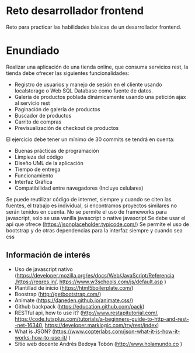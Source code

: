 # Reto desarrollador frontend
Reto para practicar las habilidades básicas de un desarrollador frontend.

# Enundiado
Realizar una aplicación de una tienda online, que consuma servicios rest, la tienda debe ofrecer las siguientes funcionalidades:

* Registro de usuarios y manejo de sesión en el cliente usando localstorage o Web SQL Database como fuente de datos. 
* Galería de productos poblada dinámicamente usando una petición ajax al servicio rest
* Paginación de galería de productos
* Buscador de productos
* Carrito de compras
* Previsualización de checkout de productos

El ejercicio debe tener un mínimo de 30 commits se tendrá en cuenta:

* Buenas prácticas de programación
* Limpieza del código
* Diseño UML de la aplicación
* Tiempo de entrega
* Funcionamiento
* Interfaz Gráfica
* Compatibilidad entre navegadores (Incluye celulares)

Se puede reutilizar código de internet, siempre y cuando se citen las fuentes, el trabajo es individual, si encontramos proyectos similares no serán tenidos en cuenta.
No se permite el uso de frameworks para javascript, solo se usa vanilla javascript o native javascript
Se debe usar el api que ofrece (https://jsonplaceholder.typicode.com/)
Se permite el uso de bootstrap y de otras dependencias para la interfaz siempre y cuando sea css	

## Información de interés
+ Uso de javascript nativo (https://developer.mozilla.org/es/docs/Web/JavaScript/Referencia ,https://reqres.in/, https://www.w3schools.com/js/default.asp )
+ Plantillad de inicio (https://html5boilerplate.com/)
+ Boostrap (http://getbootstrap.com/)
+ Animate (https://daneden.github.io/animate.css/)
+ Github backpack (https://education.github.com/pack)
+ RESTful api, how to use it? (http://www.restapitutorial.com/, https://code.tutsplus.com/tutorials/a-beginners-guide-to-http-and-rest--net-16340, https://developer.marklogic.com/try/rest/index)
+ What is JSON? (https://www.copterlabs.com/json-what-it-is-how-it-works-how-to-use-it/ )
+ Sitio web docente Andrés Bedoya Tobón (http://www.holamundo.co )

